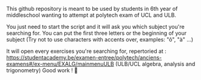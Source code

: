 This github repository is meant to be used by students in 6th year of middleschool wanting to attempt at polytech exam of UCL and ULB. 

You just need to start the script and it will ask you which subject you're searching for. 
You can put the first three letters or the beginning of your subject (Try not to use characters with accents over, examples: "ô", "à" ...)

It will open every exercises you're searching for, repertoried at : 
https://studentacademy.be/examen-entree/polytech/anciens-examens#/ex-menu/EXALG/mainmenuULB (ULB/UCL algebra, analysis and trigonometry)
Good work ! 🗿
